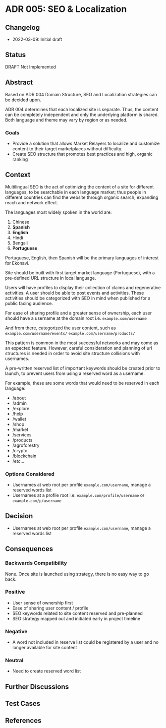 # ADR 005: SEO & Localization

## Changelog
* 2022-03-09: Initial draft

## Status
DRAFT Not Implemented

## Abstract
Based on ADR 004 Domain Structure, SEO and Localization strategies can be decided upon. 

ADR 004 determines that each localized site is separate. Thus, the content can be completely independent and only the underlying platform is shared. Both language and theme may vary by region or as needed.

### Goals
* Provide a solution that allows Market Relayers to localize and customize content to their target marketplaces without difficulty.
* Create SEO structure that promotes best practices and high, organic ranking

## Context
Multilingual SEO is the act of optimizing the content of a site for different languages, to be searchable in each language market; thus people in different countries can find the website through organic search, expanding reach and network effect.

The languages most widely spoken in the world are:
1. Chinese
2. **Spanish**
3. **English**
4. Hindi
5. Bengali
6. **Portuguese**

Portuguese, English, then Spanish will be the primary languages of interest for Ekonavi.

Site should be built with first target market language (Portuguese), with a pre-defined URL structure in local language.

Users will have profiles to display their collection of claims and regenerative activities. A user should be able to post events and activities. These activities should be categorized with SEO in mind when published for a public facing audience.

For ease of sharing profile and a greater sense of ownership, each user should have a username at the domain root i.e. `example.com/username`

And from there, categorized the user content, such as `example.com/username/events/` `example.com/username/products/`

This pattern is common in the most successful networks and may come as an expected feature. However, careful consideration and planning of url structures is needed in order to avoid site structure collisions with usernames.

A pre-written reserved list of important keywords should be created prior to launch, to prevent users from using a reserved word as a username.

For example, these are some words that would need to be reserved in each language:
* /about
* /admin
* /explore
* /help
* /wallet
* /shop
* /market
* /services
* /products
* /agroforestry
* /crypto
* /blockchain
* /etc...

### Options Considered
* Usernames at web root per profile `example.com/username`, manage a reserved words list
* Usernames at a profile root i.e. `example.com/profile/username` or `example.com/p/username`

## Decision
* Usernames at web root per profile `example.com/username`, manage a reserved words list

## Consequences

### Backwards Compatibility
None. Once site is launched using strategy, there is no easy way to go back.

### Positive
* User sense of ownership first
* Ease of sharing user content / profile
* SEO keywords related to site content reserved and pre-planned
* SEO strategy mapped out and initiated early in project timeline

### Negative
* A word not included in reserve list could be registered by a user and no longer available for site content

### Neutral
* Need to create reserved word list

## Further Discussions

## Test Cases

## References